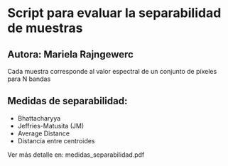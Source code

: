 # Script para evaluar la separabilidad de muestras 
## Autora: Mariela Rajngewerc 

Cada muestra corresponde al valor espectral de un conjunto de píxeles para N bandas

## Medidas de separabilidad:

+ Bhattacharyya
+ Jeffries-Matusita (JM)
+ Average Distance
+ Distancia entre centroides

Ver más detalle en: medidas_separabilidad.pdf

